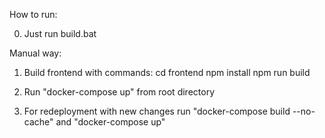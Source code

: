 How to run: 

0) Just run build.bat

Manual way:

1) Build frontend with commands: 
cd frontend
npm install 
npm run build

2) Run "docker-compose up" from root directory

3) For redeployment with new changes run "docker-compose build --no-cache" and "docker-compose up"
